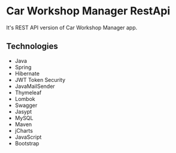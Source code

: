 # Car Workshop Manager RestApi
It's REST API version of Car Workshop Manager app.

## Technologies
-   Java
-   Spring
-   Hibernate
-   JWT Token Security
-   JavaMailSender
-   Thymeleaf
-   Lombok
-   Swagger
-   Jasypt
-   MySQL
-   Maven
-   jCharts
-   JavaScript
-   Bootstrap
